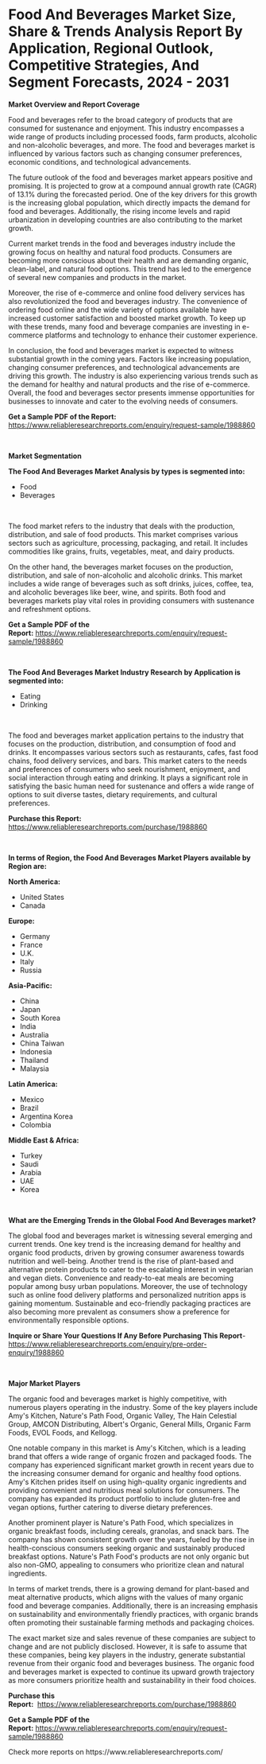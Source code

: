 <p><h1>Food And Beverages Market Size, Share & Trends Analysis Report By Application, Regional Outlook, Competitive Strategies, And Segment Forecasts, 2024 - 2031</h1></p><p><strong>Market Overview and Report Coverage</strong></p>
<p><p>Food and beverages refer to the broad category of products that are consumed for sustenance and enjoyment. This industry encompasses a wide range of products including processed foods, farm products, alcoholic and non-alcoholic beverages, and more. The food and beverages market is influenced by various factors such as changing consumer preferences, economic conditions, and technological advancements.</p><p>The future outlook of the food and beverages market appears positive and promising. It is projected to grow at a compound annual growth rate (CAGR) of 13.1% during the forecasted period. One of the key drivers for this growth is the increasing global population, which directly impacts the demand for food and beverages. Additionally, the rising income levels and rapid urbanization in developing countries are also contributing to the market growth.</p><p>Current market trends in the food and beverages industry include the growing focus on healthy and natural food products. Consumers are becoming more conscious about their health and are demanding organic, clean-label, and natural food options. This trend has led to the emergence of several new companies and products in the market.</p><p>Moreover, the rise of e-commerce and online food delivery services has also revolutionized the food and beverages industry. The convenience of ordering food online and the wide variety of options available have increased customer satisfaction and boosted market growth. To keep up with these trends, many food and beverage companies are investing in e-commerce platforms and technology to enhance their customer experience.</p><p>In conclusion, the food and beverages market is expected to witness substantial growth in the coming years. Factors like increasing population, changing consumer preferences, and technological advancements are driving this growth. The industry is also experiencing various trends such as the demand for healthy and natural products and the rise of e-commerce. Overall, the food and beverages sector presents immense opportunities for businesses to innovate and cater to the evolving needs of consumers.</p></p>
<p><strong>Get a Sample PDF of the Report:</strong> <a href="https://www.reliableresearchreports.com/enquiry/request-sample/1988860">https://www.reliableresearchreports.com/enquiry/request-sample/1988860</a></p>
<p>&nbsp;</p>
<p><strong>Market Segmentation</strong></p>
<p><strong>The Food And Beverages Market Analysis by types is segmented into:</strong></p>
<p><ul><li>Food</li><li>Beverages</li></ul></p>
<p>&nbsp;</p>
<p><p>The food market refers to the industry that deals with the production, distribution, and sale of food products. This market comprises various sectors such as agriculture, processing, packaging, and retail. It includes commodities like grains, fruits, vegetables, meat, and dairy products. </p><p>On the other hand, the beverages market focuses on the production, distribution, and sale of non-alcoholic and alcoholic drinks. This market includes a wide range of beverages such as soft drinks, juices, coffee, tea, and alcoholic beverages like beer, wine, and spirits. Both food and beverages markets play vital roles in providing consumers with sustenance and refreshment options.</p></p>
<p><strong>Get a Sample PDF of the Report:</strong>&nbsp;<a href="https://www.reliableresearchreports.com/enquiry/request-sample/1988860">https://www.reliableresearchreports.com/enquiry/request-sample/1988860</a></p>
<p>&nbsp;</p>
<p><strong>The Food And Beverages Market Industry Research by Application is segmented into:</strong></p>
<p><ul><li>Eating</li><li>Drinking</li></ul></p>
<p>&nbsp;</p>
<p><p>The food and beverages market application pertains to the industry that focuses on the production, distribution, and consumption of food and drinks. It encompasses various sectors such as restaurants, cafes, fast food chains, food delivery services, and bars. This market caters to the needs and preferences of consumers who seek nourishment, enjoyment, and social interaction through eating and drinking. It plays a significant role in satisfying the basic human need for sustenance and offers a wide range of options to suit diverse tastes, dietary requirements, and cultural preferences.</p></p>
<p><strong>Purchase this Report:</strong>&nbsp; <a href="https://www.reliableresearchreports.com/purchase/1988860">https://www.reliableresearchreports.com/purchase/1988860</a></p>
<p>&nbsp;</p>
<p><strong>In terms of Region, the Food And Beverages Market Players available by Region are:</strong></p>
<p>
    <p> <strong> North America: </strong>
        <ul>
            <li>United States</li>
            <li>Canada</li>
        </ul>
        </p> 
    <p> <strong> Europe: </strong>
        <ul>
            <li>Germany</li>
            <li>France</li>
            <li>U.K.</li>
            <li>Italy</li>
            <li>Russia</li>
        </ul>
        </p> 
    <p> <strong> Asia-Pacific: </strong>
        <ul>
            <li>China</li>
            <li>Japan</li>
            <li>South Korea</li>
            <li>India</li>
            <li>Australia</li>
            <li>China Taiwan</li>
            <li>Indonesia</li>
            <li>Thailand</li>
            <li>Malaysia</li>
        </ul>
        </p> 
    <p> <strong> Latin America: </strong>
        <ul>
            <li>Mexico</li>
            <li>Brazil</li>
            <li>Argentina Korea</li>
            <li>Colombia</li>
        </ul>
        </p> 
    <p> <strong> Middle East & Africa: </strong>
        <ul>
            <li>Turkey</li>
            <li>Saudi</li>
            <li>Arabia</li>
            <li>UAE</li>
            <li>Korea</li>
        </ul>
    </p>
    </p>
<p>&nbsp;</p>
<p><strong>What are the Emerging Trends in the Global Food And Beverages market?</strong></p>
<p><p>The global food and beverages market is witnessing several emerging and current trends. One key trend is the increasing demand for healthy and organic food products, driven by growing consumer awareness towards nutrition and well-being. Another trend is the rise of plant-based and alternative protein products to cater to the escalating interest in vegetarian and vegan diets. Convenience and ready-to-eat meals are becoming popular among busy urban populations. Moreover, the use of technology such as online food delivery platforms and personalized nutrition apps is gaining momentum. Sustainable and eco-friendly packaging practices are also becoming more prevalent as consumers show a preference for environmentally responsible options.</p></p>
<p><strong>Inquire or Share Your Questions If Any Before Purchasing This Report</strong>- <a href="https://www.reliableresearchreports.com/enquiry/pre-order-enquiry/1988860">https://www.reliableresearchreports.com/enquiry/pre-order-enquiry/1988860</a></p>
<p>&nbsp;</p>
<p><strong>Major Market Players</strong></p>
<p><p>The organic food and beverages market is highly competitive, with numerous players operating in the industry. Some of the key players include Amy's Kitchen, Nature's Path Food, Organic Valley, The Hain Celestial Group, AMCON Distributing, Albert's Organic, General Mills, Organic Farm Foods, EVOL Foods, and Kellogg.</p><p>One notable company in this market is Amy's Kitchen, which is a leading brand that offers a wide range of organic frozen and packaged foods. The company has experienced significant market growth in recent years due to the increasing consumer demand for organic and healthy food options. Amy's Kitchen prides itself on using high-quality organic ingredients and providing convenient and nutritious meal solutions for consumers. The company has expanded its product portfolio to include gluten-free and vegan options, further catering to diverse dietary preferences.</p><p>Another prominent player is Nature's Path Food, which specializes in organic breakfast foods, including cereals, granolas, and snack bars. The company has shown consistent growth over the years, fueled by the rise in health-conscious consumers seeking organic and sustainably produced breakfast options. Nature's Path Food's products are not only organic but also non-GMO, appealing to consumers who prioritize clean and natural ingredients.</p><p>In terms of market trends, there is a growing demand for plant-based and meat alternative products, which aligns with the values of many organic food and beverage companies. Additionally, there is an increasing emphasis on sustainability and environmentally friendly practices, with organic brands often promoting their sustainable farming methods and packaging choices.</p><p>The exact market size and sales revenue of these companies are subject to change and are not publicly disclosed. However, it is safe to assume that these companies, being key players in the industry, generate substantial revenue from their organic food and beverages business. The organic food and beverages market is expected to continue its upward growth trajectory as more consumers prioritize health and sustainability in their food choices.</p></p>
<p><strong>Purchase this Report:</strong>&nbsp;&nbsp;<a href="https://www.reliableresearchreports.com/purchase/1988860">https://www.reliableresearchreports.com/purchase/1988860</a></p>
<p></p>
<p><strong>Get a Sample PDF of the Report:</strong>&nbsp;<a href="https://www.reliableresearchreports.com/enquiry/request-sample/1988860">https://www.reliableresearchreports.com/enquiry/request-sample/1988860</a></p>
<p>Check more reports on https://www.reliableresearchreports.com/</p>